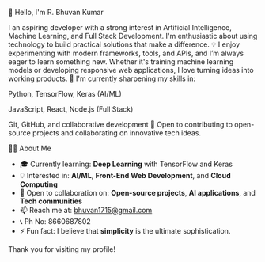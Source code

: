  👋 Hello, I'm R. Bhuvan Kumar

I an aspiring developer with a strong interest in Artificial Intelligence, Machine Learning, and Full Stack Development. I'm enthusiastic about using technology to build practical solutions that make a difference.
💡 I enjoy experimenting with modern frameworks, tools, and APIs, and I’m always eager to learn something new. Whether it's training machine learning models or developing responsive web applications, I love turning ideas into working products.
🚀 I'm currently sharpening my skills in:

Python, TensorFlow, Keras (AI/ML)

JavaScript, React, Node.js (Full Stack)

Git, GitHub, and collaborative development
🌱 Open to contributing to open-source projects and collaborating on innovative tech ideas.

 👨‍💻 About Me
- 🎓 Currently learning: **Deep Learning** with TensorFlow and Keras  
- 💡 Interested in: **AI/ML**, **Front-End Web Development**, and **Cloud Computing**  
- 🤝 Open to collaboration on: **Open-source projects**, **AI applications**, and **Tech communities**  
- 📫 Reach me at: bhuvan1715@gmail.com
- 📞 Ph No: 8660687802
- ⚡ Fun fact: I believe that **simplicity** is the ultimate sophistication.

Thank you for visiting my profile!

